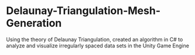 # Delaunay-Triangulation-Mesh-Generation
Using the theory of Delaunay Triangulation, created an algorithm in C# to analyze and visualize irregularly spaced data sets in the Unity Game Engine

